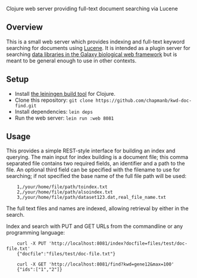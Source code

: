 Clojure web server providing full-text document searching via Lucene

## Overview

This is a small web server which provides indexing and full-text keyword
searching for documents using [Lucene][0]. It is intended as a plugin server
for searching [data libraries in the Galaxy biological web framework][1]
but is meant to be general enough to use in other contexts.

## Setup

* Install [the leiningen build tool][2] for Clojure.
* Clone this repository: `git clone https://github.com/chapmanb/kwd-doc-find.git`
* Install dependencies: `lein deps`
* Run the web server: `lein run :web 8081`

## Usage

This provides a simple REST-style interface for building an index and
querying. The main input for index building is a document file; this
comma separated file contains two required fields, an identifier and a
path to the file. An optional third field can be specified with the
filename to use for searching; if not specified the base name of the
full file path will be used:

        1,/your/home/file/path/toindex.txt
        2,/your/home/file/path/alsoindex.txt
        3,/your/home/file/path/dataset123.dat,real_file_name.txt

The full text files and names are indexed, allowing retrieval by
either in the search.

Index and search with PUT and GET URLs from the commandline or any
programming language:

        curl -X PUT 'http://localhost:8081/index?docfile=files/test/doc-file.txt'
        {"docfile":"files/test/doc-file.txt"}

        curl -X GET 'http://localhost:8081/find?kwd=gene12&max=100'
        {"ids":["1","2"]}

[0]: http://lucene.apache.org/java/docs/index.html
[1]: https://bitbucket.org/galaxy/galaxy-central/wiki/DataLibraries/Libraries
[2]: https://github.com/technomancy/leiningen
